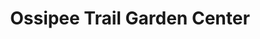 ---
title: "Ossipee Trail Garden Center"
url: /gorham/ossipee-trail-garden-center/
shop: garden centre
---